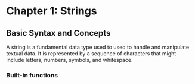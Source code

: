 # Chapter 1: Strings

## Basic Syntax and Concepts
A string is a fundamental data type used to used to handle and manipulate textual data. It is represented by a sequence of characters that might include letters, numbers, symbols, and whitespace.

### Built-in functions
